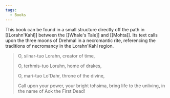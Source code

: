 ```yaml
---
tags:
  - Books
---
```


This book can be found in a small structure directly off the path in [[Lorahn'Kahl]] between the [[Whale's Tale]] and [[Mohta]]. Its text calls upon the three moons of Drehmal in a necromantic rite, referencing the traditions of necromancy in the Lorahn'Kahl region.

> O, silnar-tuo Lorahn, creator of time,
>
> O, terhmis-tuo Loruhn, home of drakes,
>
> O, mari-tuo Lo'Dahr, throne of the divine,
>
> Call upon your power, your bright tohsima, bring life to the unliving, in the name of Aok the First Dead!
